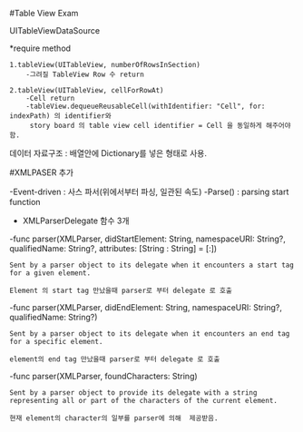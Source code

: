 #Table View Exam

UITableViewDataSource 

*require method

	1.tableView(UITableView, numberOfRowsInSection)
		-그려질 TableView Row 수 return

	2.tableView(UITableView, cellForRowAt)
		-Cell return
		-tableView.dequeueReusableCell(withIdentifier: "Cell", for: indexPath) 의 identifier와
		 story board 의 table view cell identifier = Cell 을 동일하게 해주어야 함.

데이터 자료구조 : 배열안에 Dictionary를 넣은 형태로 사용.


#XMLPASER 추가

-Event-driven : 사스 파서(위에서부터 파싱, 일관된 속도)
-Parse() : parsing start function

* XMLParserDelegate 함수 3개

-func parser(XMLParser, didStartElement: String, namespaceURI: String?, qualifiedName: String?, attributes: [String : String] = [:])

	Sent by a parser object to its delegate when it encounters a start tag for a given element.

	Element 의 start tag 만났을때 parser로 부터 delegate 로 호출


-func parser(XMLParser, didEndElement: String, namespaceURI: String?, qualifiedName: String?)
	
	Sent by a parser object to its delegate when it encounters an end tag for a specific element.

	element의 end tag 만났을때 parser로 부터 delegate 로 호출

-func parser(XMLParser, foundCharacters: String)
	
	Sent by a parser object to provide its delegate with a string representing all or part of the characters of the current element.

	현재 element의 character의 일부를 parser에 의해  제공받음.